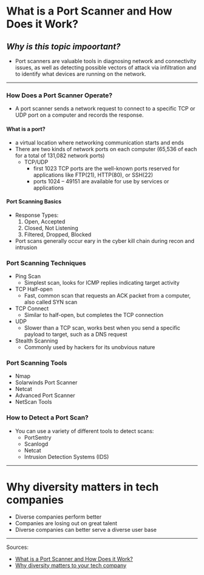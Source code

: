 # **What is a Port Scanner and How Does it Work?**
## *Why is this topic impoortant?*
- Port scanners are valuable tools in diagnosing network and connectivity issues, as well as detecting possible vectors of attack via infiltration and to identify what devices are running on the network.
---
### **How Does a Port Scanner Operate?**
- A port scanner sends a network request to connect to a specific TCP or UDP port on a computer and records the response.
#### **What is a port?**
- a virtual location where networking communication starts and ends
- There are two kinds of network ports on each computer (65,536 of each for a total of 131,082 network ports)
  - TCP/UDP
    - first 1023 TCP ports are the well-known ports reserved for applications like FTP(21), HTTP(80), or SSH(22)
    -  ports 1024 – 49151 are available for use by services or applications
#### **Port Scanning Basics**
- Response Types:
  1. Open, Accepted
  2. Closed, Not Listening
  3. Filtered, Dropped, Blocked
- Port scans generally occur eary in the cyber kill chain during recon and intrusion
### **Port Scanning Techniques**
- Ping Scan
  - Simplest scan, looks for ICMP replies indicating target activity
- TCP Half-open
  - Fast, common scan that requests an ACK packet from a computer, also called SYN scan
- TCP Connect
  - Similar to half-open, but completes the TCP connection
- UDP
  - Slower than a TCP scan, works best when you send a specific payload to target, such as a DNS request
- Stealth Scanning
  - Commonly used by hackers for its unobvious nature
### **Port Scanning Tools**
- Nmap
- Solarwinds Port Scanner
- Netcat
- Advanced Port Scanner
- NetScan Tools
### **How to Detect a Port Scan?**
- You can use a variety of different tools to detect scans:
  - PortSentry
  - Scanlogd
  - Netcat
  - Intrusion Detection Systems (IDS)
---
# **Why diversity matters in tech companies**
- Diverse companies perform better
- Companies are losing out on great talent
- Diverse companies can better serve a diverse user base 
---
Sources:
- [What is a Port Scanner and How Does it Work?](https://www.varonis.com/blog/port-scanning-techniques)
- [Why diversity matters to your tech company](https://www.usatoday.com/story/tech/columnist/2015/07/21/why-diversity-matters-your-tech-company/30419871/)